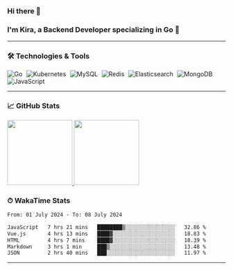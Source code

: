 ### Hi there 👋

### I'm Kira, a Backend Developer specializing in Go 🚀

---

### 🛠 Technologies & Tools

<div>
  <img src="https://img.shields.io/badge/-Go-00ADD8?style=flat&logo=go&logoColor=white" alt="Go" style="margin-right: 5px;" />
  <img src="https://img.shields.io/badge/-Kubernetes-326CE5?style=flat&logo=kubernetes&logoColor=white" alt="Kubernetes" style="margin-right: 5px;" />
  <img src="https://img.shields.io/badge/-MySQL-4479A1?style=flat&logo=mysql&logoColor=white" alt="MySQL" style="margin-right: 5px;" />
  <img src="https://img.shields.io/badge/-Redis-DC382D?style=flat&logo=redis&logoColor=white" alt="Redis" style="margin-right: 5px;" />
  <img src="https://img.shields.io/badge/-Elasticsearch-005571?style=flat&logo=elasticsearch&logoColor=white" alt="Elasticsearch" style="margin-right: 5px;" />
  <img src="https://img.shields.io/badge/-MongoDB-47A248?style=flat&logo=mongodb&logoColor=white" alt="MongoDB" style="margin-right: 5px;" />
  <img src="https://img.shields.io/badge/-JavaScript-F7DF1E?style=flat&logo=javascript&logoColor=black" alt="JavaScript" style="margin-right: 5px;" />
</div>

---

### 📈 GitHub Stats

<a href="https://github.com/kwstars">
  <img height="150em" src="https://github-readme-stats.vercel.app/api?username=kwstars&show_icons=true&theme=default&count_private=true" />
  <img height="150em" src="https://github-readme-stats.vercel.app/api/top-langs/?username=kwstars&theme=default&layout=compact" />
</a>

### ⏱ WakaTime Stats

<!--START_SECTION:waka-->

```txt
From: 01 July 2024 - To: 08 July 2024

JavaScript   7 hrs 21 mins   ████████▒░░░░░░░░░░░░░░░░   32.86 %
Vue.js       4 hrs 13 mins   ████▓░░░░░░░░░░░░░░░░░░░░   18.83 %
HTML         4 hrs 7 mins    ████▓░░░░░░░░░░░░░░░░░░░░   18.39 %
Markdown     3 hrs 1 min     ███▒░░░░░░░░░░░░░░░░░░░░░   13.48 %
JSON         2 hrs 40 mins   ███░░░░░░░░░░░░░░░░░░░░░░   11.97 %
```

<!--END_SECTION:waka-->

---
